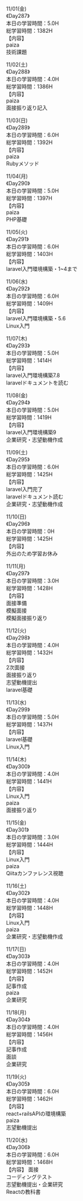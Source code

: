 11/01(金)<br>
《Day287》<br>
本日の学習時間：5.0H<br>
総学習時間：1382H<br>
【内容】<br>
paiza<br>
技術課題<br>

11/02(土)<br>
《Day288》<br>
本日の学習時間：4.0H<br>
総学習時間：1386H<br>
【内容】<br>
paiza<br>
面接振り返り記入<br>

11/03(日)<br>
《Day289》<br>
本日の学習時間：6.0H<br>
総学習時間：1392H<br>
【内容】<br>
paiza<br>
Rubyメソッド<br>

11/04(月)<br>
《Day290》<br>
本日の学習時間：5.0H<br>
総学習時間：1397H<br>
【内容】<br>
paiza<br>
PHP基礎<br>

11/05(火)<br>
《Day291》<br>
本日の学習時間：6.0H<br>
総学習時間：1403H<br>
【内容】<br>
laravel入門環境構築・1~4まで<br>

11/06(水)<br>
《Day292》<br>
本日の学習時間：6.0H<br>
総学習時間：1409H<br>
【内容】<br>
laravel入門環境構築・5.6<br>
Linux入門<br>

11/07(木)<br>
《Day293》<br>
本日の学習時間：5.0H<br>
総学習時間：1414H<br>
【内容】<br>
laravel入門環境構築7.8<br>
laravelドキュメントを読む<br>

11/08(金)<br>
《Day294》<br>
本日の学習時間：5.0H<br>
総学習時間：1419H<br>
【内容】<br>
laravel入門環境構築9<br>
企業研究・志望動機作成<br>

11/09(土)<br>
《Day295》<br>
本日の学習時間：6.0H<br>
総学習時間：1425H<br>
【内容】<br>
laravel入門完了<br>
laravelドキュメント読む<br>
企業研究・志望動機作成<br>

11/10(日)<br>
《Day296》<br>
本日の学習時間：0H<br>
総学習時間：1425H<br>
【内容】<br>
外出のため学習お休み<br>

11/11(月)<br>
《Day297》<br>
本日の学習時間：3.0H<br>
総学習時間：1428H<br>
【内容】<br>
面接準備<br>
模擬面接<br>
模擬面接振り返り<br>

11/12(火)<br>
《Day298》<br>
本日の学習時間：4.0H<br>
総学習時間：1432H<br>
【内容】<br>
2次面接<br>
面接振り返り<br>
志望動機提出<br>
laravel基礎<br>

11/13(水)<br>
《Day299》<br>
本日の学習時間：5.0H<br>
総学習時間：1437H<br>
【内容】<br>
laravel基礎<br>
Linux入門<br>

11/14(木)<br>
《Day300》<br>
本日の学習時間：4.0H<br>
総学習時間：1441H<br>
【内容】<br>
Linux入門<br>
paiza<br>
面接振り返り<br>

11/15(金)<br>
《Day301》<br>
本日の学習時間：3.0H<br>
総学習時間：1444H<br>
【内容】<br>
Linux入門<br>
paiza<br>
Qiitaカンファレンス視聴<br>

11/16(土)<br>
《Day302》<br>
本日の学習時間：4.0H<br>
総学習時間：1448H<br>
【内容】<br>
Linux入門<br>
paiza<br>
企業研究・志望動機作成<br>

11/17(日)<br>
《Day303》<br>
本日の学習時間：4.0H<br>
総学習時間：1452H<br>
【内容】<br>
記事作成<br>
paiza<br>
企業研究<br>

11/18(月)<br>
《Day304》<br>
本日の学習時間：4.0H<br>
総学習時間：1456H<br>
【内容】<br>
記事作成<br>
面談<br>
企業研究<br>

11/19(火)<br>
《Day305》<br>
本日の学習時間：6.0H<br>
総学習時間：1462H<br>
【内容】<br>
react+railsAPIの環境構築<br>
paiza<br>
志望動機提出<br>

11/20(水)<br>
《Day306》<br>
本日の学習時間：6.0H<br>
総学習時間：1468H<br>
【内容】
面接<br>
コーディングテスト<br>
志望動機提出・企業研究<br>
Reactの教科書<br>

